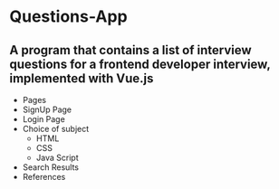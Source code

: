# Questions-App
## A program that contains a list of interview questions for a frontend developer interview, implemented with Vue.js
- Pages
- SignUp Page
- Login Page
- Choice of subject 
    - HTML
    - CSS
    - Java Script
- Search Results
- References 

